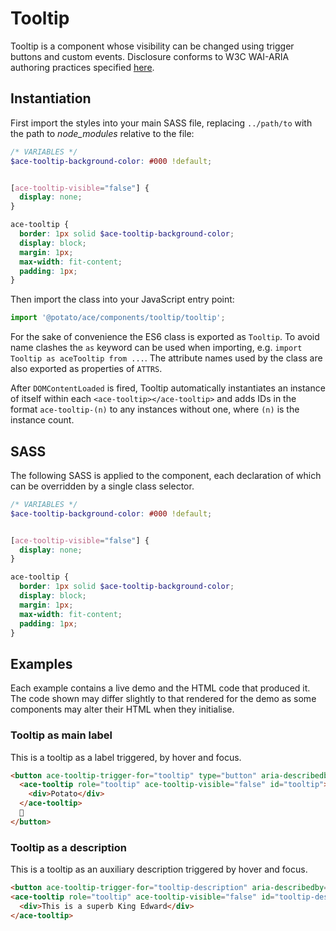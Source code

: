 # Tooltip

Tooltip is a component whose visibility can be changed using trigger buttons and custom events. Disclosure conforms to W3C WAI-ARIA authoring practices specified [here](https://www.w3.org/TR/wai-aria-practices-1.1/#disclosure).


## Instantiation

First import the styles into your main SASS file, replacing `../path/to` with the path to *node_modules* relative to the file:

```scss
/* VARIABLES */
$ace-tooltip-background-color: #000 !default;


[ace-tooltip-visible="false"] {
  display: none;
}

ace-tooltip {
  border: 1px solid $ace-tooltip-background-color;
  display: block;
  margin: 1px;
  max-width: fit-content;
  padding: 1px;
}
```


Then import the class into your JavaScript entry point:

```js
import '@potato/ace/components/tooltip/tooltip';
```

For the sake of convenience the ES6 class is exported as `Tooltip`. To avoid name clashes the `as` keyword can be used when importing, e.g. `import Tooltip as aceTooltip from ...`. The attribute names used by the class are also exported as properties of `ATTRS`.

After `DOMContentLoaded` is fired, Tooltip automatically instantiates an instance of itself within each `<ace-tooltip></ace-tooltip>` and adds IDs in the format `ace-tooltip-(n)` to any instances without one, where `(n)` is the instance count.


## SASS

The following SASS is applied to the component, each declaration of which can be overridden by a single class selector.

```scss
/* VARIABLES */
$ace-tooltip-background-color: #000 !default;


[ace-tooltip-visible="false"] {
  display: none;
}

ace-tooltip {
  border: 1px solid $ace-tooltip-background-color;
  display: block;
  margin: 1px;
  max-width: fit-content;
  padding: 1px;
}
```

## Examples

Each example contains a live demo and the HTML code that produced it. The code shown may differ slightly to that rendered for the demo as some components may alter their HTML when they initialise.


### Tooltip as main label

This is a tooltip as a label triggered, by hover and focus.

```html
<button ace-tooltip-trigger-for="tooltip" type="button" aria-describedby="tooltip">
  <ace-tooltip role="tooltip" ace-tooltip-visible="false" id="tooltip">
    <div>Potato</div>
  </ace-tooltip>
  🥔
</button>
```

### Tooltip as a description

This is a tooltip as an auxiliary description triggered by hover and focus.

```html
<button ace-tooltip-trigger-for="tooltip-description" aria-describedby="tooltip-description" type="button">🥔</button>
<ace-tooltip role="tooltip" ace-tooltip-visible="false" id="tooltip-description">
  <div>This is a superb King Edward</div>
</ace-tooltip>
```

